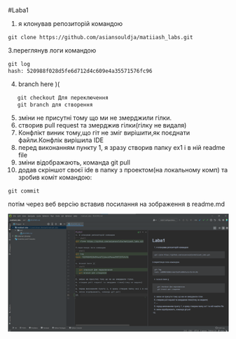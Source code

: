 #Laba1
1. я клонував репозиторій командою
````shell
git clone https://github.com/asiansouldja/matiiash_labs.git
````
3.переглянув логи командою
```shell
git log 
hash: 520988f028d5fe6d712d4c609e4a35571576fc96
```
4. branch here )( 
```shell
   git checkout Для переключення
   git branch для створення
 ```
5. зміни не присутні тому що ми не змерджили гілки.
6. створив pull request та змерджив гілки(гілку не видаля)
7. Конфлікт виник тому,що гіт не зміг вирішити,як поєднати файли.Конфлік вирішила IDE
8. перед виконанням пункту 1, я зразу створив папку ex1 і в ній readme file
9. зміни відображають, команда git pull
10. додав скріншот своєї ide в папку з проектом(на локальному комп) та зробив коміт командою:
````shell
git commit
````
потім через веб версію вставив посилання на зображення в readme.md

![alt text](https://github.com/asiansouldja/matiiash_labs/blob/main/ex1/img.png "test picture")
